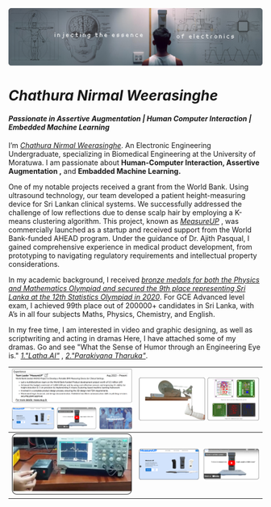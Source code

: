 ![Diagram of the system](https://github.com/chathuracns/chathuracns/blob/main/Background.png)
# _Chathura Nirmal Weerasinghe_
#### _Passionate in Assertive Augmentation | Human Computer Interaction | Embedded Machine Learning_
I’m  [_Chathura Nirmal Weerasinghe_](https://www.linkedin.com/in/chathura-weerasinghe-9a08bb213/). An Electronic Engineering Undergraduate, specializing in Biomedical Engineering at the University of Moratuwa. I am passionate about **Human-Computer Interaction, Assertive Augmentation ,** and **Embadded Machine Learning.**

One of my notable projects received a grant from the World Bank. Using ultrasound technology, our team developed a patient height-measuring device for Sri Lankan clinical systems. We successfully addressed the challenge of low reflections due to dense scalp hair by employing a K-means clustering algorithm. This project, known as 
[_MeasureUP_](https://measureup.lk/)
, was commercially launched as a startup and received support from the World Bank-funded AHEAD program. Under the guidance of Dr. Ajith Pasqual, I gained comprehensive experience in medical product development, from prototyping to navigating regulatory requirements and intellectual property considerations.

In my academic background, I received 
[_bronze medals for both the Physics and Mathematics Olympiad and secured the 9th place representing Sri Lanka at the 12th Statistics Olympiad in 2020_](https://www.linkedin.com/in/chathura-weerasinghe-9a08bb213/details/honors/).
For GCE Advanced level exam, I achieved 99th place out of 200000+ candidates in Sri Lanka, with  A’s in all four subjects Maths, Physics, Chemistry, and English.

In my free time, I am interested in video and graphic designing, as well as scriptwriting and acting in dramas Here, I have attached some of my dramas. Go and see "What the Sense of Humor through an Engineering Eye is." [_1."Latha.AI"_](https://youtu.be/yPXYBtht1XQ?feature=shared) ,  [_2."Parakiyana Tharuka"_](https://youtu.be/5t9_GxEX5Pk?feature=shared).


![@aprilspeight](https://github.com/chathuracns/chathuracns/blob/main/Linkedin8.png) | ![@Brawrdon](https://github.com/chathuracns/chathuracns/blob/main/Linkedin2.png) 
--- | ---
![@dayhaysoos](https://github.com/chathuracns/chathuracns/blob/main/Linkedin3.png) | ![@ifiokjr](https://github.com/chathuracns/chathuracns/blob/main/Linkedin4.png)

<!---
chathuracns/chathuracns is a ✨ special ✨ repository because its `README.md` (this file) appears on your GitHub profile.
You can click the Preview link to take a look at your changes.
--->
